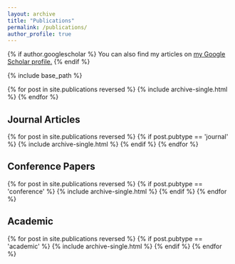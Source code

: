 ```yaml
---
layout: archive
title: "Publications"
permalink: /publications/
author_profile: true
---
```


{% if author.googlescholar %}
  You can also find my articles on <u><a href="{{author.googlescholar}}">my Google Scholar profile</a>.</u>
{% endif %}

{% include base_path %}

{% for post in site.publications reversed %}
  {% include archive-single.html %}
{% endfor %}

## Journal Articles
{% for post in site.publications reversed %}
  {% if post.pubtype == 'journal' %}
      {% include archive-single.html %}
  {% endif %}
{% endfor %}

## Conference Papers
{% for post in site.publications reversed %}
  {% if post.pubtype == 'conference' %}
      {% include archive-single.html %}
  {% endif %}
{% endfor %}

## Academic
{% for post in site.publications reversed %}
  {% if post.pubtype == 'academic' %}
      {% include archive-single.html %}
  {% endif %}
{% endfor %}
